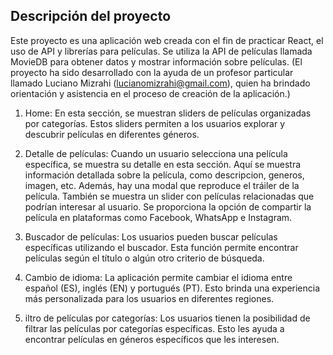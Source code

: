 ## Descripción del proyecto
Este proyecto es una aplicación web creada con el fin de practicar React, el uso de API y librerías para películas. Se utiliza la API de películas llamada MovieDB para obtener datos y mostrar información sobre películas.
(El proyecto ha sido desarrollado con la ayuda de un profesor particular llamado Luciano Mizrahi (lucianomizrahi@gmail.com), quien ha brindado orientación y asistencia en el proceso de creación de la aplicación.)

1. Home: En esta sección, se muestran sliders de películas organizadas por categorías. Estos sliders permiten a los usuarios explorar y descubrir películas en diferentes géneros.
    
2. Detalle de películas: Cuando un usuario selecciona una película específica, se muestra su detalle en esta sección. Aquí se muestra información detallada sobre la película, como descripcion, generos, imagen, etc. Además, hay una modal que reproduce el tráiler de la película. También se muestra un slider con películas relacionadas que podrían interesar al usuario. Se proporciona la opción de compartir la película en plataformas como Facebook, WhatsApp e Instagram.

3. Buscador de películas: Los usuarios pueden buscar películas específicas utilizando el buscador. Esta función permite encontrar películas según el título o algún otro criterio de búsqueda.

4. Cambio de idioma: La aplicación permite cambiar el idioma entre español (ES), inglés (EN) y portugués (PT). Esto brinda una experiencia más personalizada para los usuarios en diferentes regiones.

5. iltro de películas por categorías: Los usuarios tienen la posibilidad de filtrar las películas por categorías específicas. Esto les ayuda a encontrar películas en géneros específicos que les interesen.


